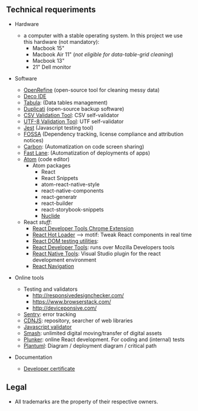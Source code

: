 ## Technical requeriments ##

* Hardware
    - a computer with a stable operating system. In this project we use this hardware (not mandatory):
        - Macbook 15"
        - Macbook Air 11" (_not eligible for data-table-grid cleaning_)
        - Macbook 13"
        - 21" Dell monitor
    
* Software
    - [OpenRefine](http://openrefine.org/) (open-source tool for cleaning messy data)
    - [Deco IDE](https://www.decoide.org/)
    - [Tabula](https://github.com/tabulapdf/tabula): (Data tables management)
    - [Duplicati](https://www.duplicati.com/) (open-source backup software)
    - [CSV Validation Tool](https://github.com/digital-preservation/csv-validator): CSV self-validator
    - [UTF-8 Validation Tool](https://github.com/digital-preservation/utf8-validator): UTF self-validator
    - [Jest](https://facebook.github.io/jest/en/) (Javascript testing tool)
    - [FOSSA](https://fossa.io/) (Dependency tracking, license compliance and attribution notices)
    - [Carbon](https://carbon.now.sh/): (Automatization on code screen sharing)
    - [Fast Lane](https://fastlane.tools/): (Automatization of deployments of apps)
    - [Atom](https://atom.io) (code editor)
        + Atom packages
            * React
            + React Snippets
            - atom-react-native-style
            - react-native-components
            - react-generatr
            - react-builder
            - react-storybook-snippets
            - [Nuclide](https://nuclide.io/)
    - React _stuff_:
        - [React Developer Tools Chrome Extension](https://chrome.google.com/webstore/detail/react-developer-tools/fmkadmapgofadopljbjfkapdkoienihi)
        - [React Hot Loader](https://github.com/gaearon/react-hot-loader) --> motif: Tweak React components in real time
        - [React DOM testing utilities](https://github.com/kentcdodds/react-testing-library): 
        - [React Developer Tools](https://addons.mozilla.org/en-US/firefox/addon/react-devtools/?src=collection): runs over Mozilla Developers tools
        - [React Native Tools](https://marketplace.visualstudio.com/items?itemName=vsmobile.vscode-react-native): Visual Studio plugin for the react development environment
        - [React Navigation](https://reactnavigation.org/)
* Online tools
    - Testing and validators
        - http://responsivedesignchecker.com/
        - https://www.browserstack.com/
        - http://deviceponsive.com/
    - [Sentry](https://sentry.io/): error tracking
    - [CDNJS](https://cdnjs.com/): repository, searcher of web libraries
    - [Javascript validator](https://validatejavascript.com/)
    - [Smash](https://www.fromsmash.com/): unlimited digital moving/transfer of digital assets
    - [Plunker](https://plnkr.co/edit/tpl:wxQVHKHmyJVjcBJQsk6q): online React development. For coding and (internal) tests
    - [Plantuml](http://www.plantuml.com/plantuml/uml/):  Diagram / deployment diagram / critical path

* Documentation
     - [Developer certificate](https://developercertificate.org/)

## Legal ##

* All trademarks are the property of their respective owners.